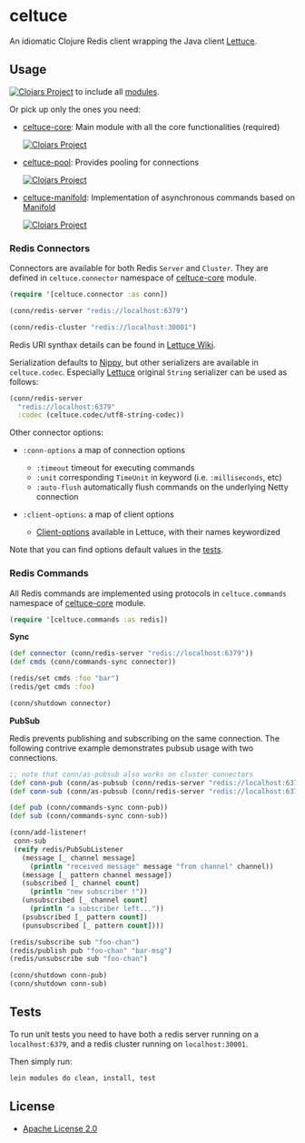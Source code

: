 # celtuce

An idiomatic Clojure Redis client wrapping the Java client [Lettuce][].

## Usage

 [![Clojars Project](https://img.shields.io/clojars/v/celtuce.svg)](https://clojars.org/celtuce) to include all [modules][].

Or pick up only the ones you need:

* [celtuce-core][]: Main module with all the core functionalities (required)

  [![Clojars Project](https://img.shields.io/clojars/v/celtuce-core.svg)](https://clojars.org/celtuce-core)

* [celtuce-pool][]: Provides pooling for connections

  [![Clojars Project](https://img.shields.io/clojars/v/celtuce-pool.svg)](https://clojars.org/celtuce-pool)

* [celtuce-manifold][]: Implementation of asynchronous commands based on [Manifold][]

  [![Clojars Project](https://img.shields.io/clojars/v/celtuce-manifold.svg)](https://clojars.org/celtuce-manifold)

### Redis Connectors

Connectors are available for both Redis `Server` and `Cluster`.
They are defined in `celtuce.connector` namespace of [celtuce-core][] module.


```clj
(require '[celtuce.connector :as conn])

(conn/redis-server "redis://localhost:6379")

(conn/redis-cluster "redis://localhost:30001")
```

Redis URI synthax details can be found in [Lettuce Wiki][wiki-uri].

Serialization defaults to [Nippy][], but other serializers are available in `celtuce.codec`.
Especially [Lettuce][] original `String` serializer can be used as follows:

```clj
(conn/redis-server
  "redis://localhost:6379"
  :codec (celtuce.codec/utf8-string-codec))
```

Other connector options:

* `:conn-options` a map of connection options
  * `:timeout` timeout for executing commands
  * `:unit` corresponding `TimeUnit` in keyword (i.e. `:milliseconds`, etc)
  * `:auto-flush` automatically flush commands on the underlying Netty connection

* `:client-options`: a map of client options
  * [Client-options][] available in Lettuce, with their names keywordized

Note that you can find options default values in the [tests][tests-connector].

### Redis Commands

All Redis commands are implemented using protocols in `celtuce.commands` namespace of [celtuce-core][] module.

```clj
(require '[celtuce.commands :as redis])
```

**Sync**

```clj
(def connector (conn/redis-server "redis://localhost:6379"))
(def cmds (conn/commands-sync connector))

(redis/set cmds :foo "bar")
(redis/get cmds :foo)

(conn/shutdown connector)
```

**PubSub**

Redis prevents publishing and subscribing on the same connection.
The following contrive example demonstrates pubsub usage with two connections.

```clj
;; note that conn/as-pubsub also works on cluster connectors
(def conn-pub (conn/as-pubsub (conn/redis-server "redis://localhost:6379")))
(def conn-sub (conn/as-pubsub (conn/redis-server "redis://localhost:6379")))

(def pub (conn/commands-sync conn-pub))
(def sub (conn/commands-sync conn-sub))

(conn/add-listener! 
 conn-sub
 (reify redis/PubSubListener
   (message [_ channel message]
     (println "received message" message "from channel" channel))
   (message [_ pattern channel message])
   (subscribed [_ channel count]
     (println "new subscriber !"))
   (unsubscribed [_ channel count]
     (println "a subscriber left..."))
   (psubscribed [_ pattern count])
   (punsubscribed [_ pattern count])))

(redis/subscribe sub "foo-chan")
(redis/publish pub "foo-chan" "bar-msg")
(redis/unsubscribe sub "foo-chan")

(conn/shutdown conn-pub)
(conn/shutdown conn-sub)
```

## Tests

To run unit tests you need to have both a redis server running on a `localhost:6379`,
and a redis cluster running on `localhost:30001`.

Then simply run:

```sh
lein modules do clean, install, test
```

## License

* [Apache License 2.0](http://www.apache.org/licenses/LICENSE-2.0)

[lettuce]: https://github.com/lettuce-io/lettuce-core
[wiki-uri]: https://github.com/lettuce-io/lettuce-core/wiki/Redis-URI-and-connection-details#uri-syntax
[client-options]: https://github.com/lettuce-io/lettuce-core/wiki/Client-options

[modules]: https://github.com/lerouxrgd/celtuce/tree/master/modules
[celtuce-core]: https://github.com/lerouxrgd/celtuce/tree/master/modules/celtuce-core
[celtuce-pool]: https://github.com/lerouxrgd/celtuce/tree/master/modules/celtuce-pool
[celtuce-manifold]: https://github.com/lerouxrgd/celtuce/tree/master/modules/celtuce-manifold
[tests-connector]: https://github.com/lerouxrgd/celtuce/blob/master/test/celtuce/connector_test.clj

[nippy]: https://github.com/ptaoussanis/nippy
[manifold]: https://github.com/ztellman/manifold
